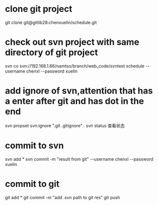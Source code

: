 # clone git project
   git clone git@gitlib28:chenxuelin/schedule.git
# check out svn project with same directory of git project
   svn co svn://192.168.1.66/namtso/branch/web_code/svntest schedule --username chenxl --password xuelin
# add ignore of svn,attention that has a enter after git and has dot in the end
   svn propset svn:ignore ".git
   .gitignore" .
   svn status 查看状态
# commit to svn 
  svn add *
  svn commit -m "result from git"  --username chenxl --password xuelin
# commit to git
   git add * 
   git commit -m "add .svn path to git res"
   git push